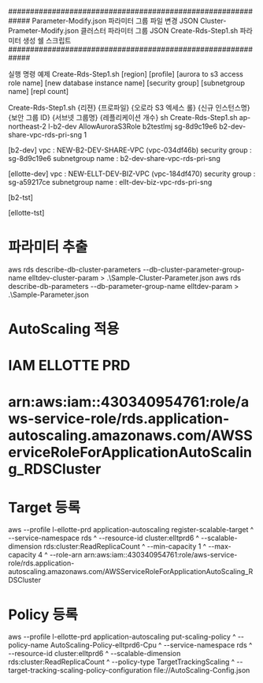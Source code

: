 #############################################################
Parameter-Modify.json			파라미터 그룹 파일 변경 JSON
Cluster-Prameter-Modify.json	클러스터 파라미터 그룹 JSON
Create-Rds-Step1.sh				파라미터 생성 쉘 스크립트
#############################################################



실행 명령 예제
Create-Rds-Step1.sh [region] [profile] [aurora to s3 access role name] [new database instance name] [security group] [subnetgroup name] [repl count]

Create-Rds-Step1.sh {리젼} {프로파일} {오로라 S3 엑세스 롤} {신규 인스턴스명} {보안 그룹 ID} {서브넷 그룹명} {레플리케이션 개수}
sh Create-Rds-Step1.sh ap-northeast-2 l-b2-dev AllowAuroraS3Role b2testlmj sg-8d9c19e6 b2-dev-share-vpc-rds-pri-sng 1


[b2-dev]
vpc : NEW-B2-DEV-SHARE-VPC (vpc-034df46b)
security group : sg-8d9c19e6
subnetgroup name : b2-dev-share-vpc-rds-pri-sng

[ellotte-dev]
vpc : NEW-ELLT-DEV-BIZ-VPC (vpc-184df470)
security group : sg-a59217ce
subnetgroup name : ellt-dev-biz-vpc-rds-pri-sng


[b2-tst]

[ellotte-tst]



# 파라미터 추출
aws rds describe-db-cluster-parameters --db-cluster-parameter-group-name elltdev-cluster-param > .\Sample-Cluster-Parameter.json
aws rds describe-db-parameters --db-parameter-group-name elltdev-param > .\Sample-Parameter.json

# AutoScaling 적용

# IAM ELLOTTE PRD
# arn:aws:iam::430340954761:role/aws-service-role/rds.application-autoscaling.amazonaws.com/AWSServiceRoleForApplicationAutoScaling_RDSCluster

# Target 등록
aws --profile l-ellotte-prd application-autoscaling register-scalable-target ^
   --service-namespace rds ^
   --resource-id cluster:elltprd6 ^
   --scalable-dimension rds:cluster:ReadReplicaCount ^
   --min-capacity 1 ^
   --max-capacity 4 ^
   --role-arn arn:aws:iam::430340954761:role/aws-service-role/rds.application-autoscaling.amazonaws.com/AWSServiceRoleForApplicationAutoScaling_RDSCluster

# Policy 등록
aws --profile l-ellotte-prd application-autoscaling put-scaling-policy ^
   --policy-name AutoScaling-Policy-elltprd6-Cpu ^
   --service-namespace rds ^
   --resource-id cluster:elltprd6 ^
   --scalable-dimension rds:cluster:ReadReplicaCount ^
   --policy-type TargetTrackingScaling ^
   --target-tracking-scaling-policy-configuration file://AutoScaling-Config.json
